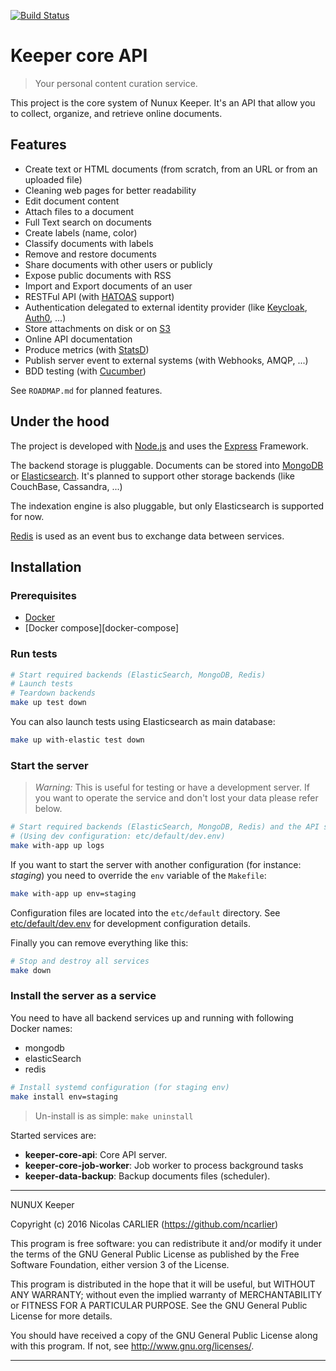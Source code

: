 [![Build Status](https://travis-ci.org/nunux-keeper/keeper-core-api.svg?branch=master)](https://travis-ci.org/nunux-keeper/keeper-core-api)

# Keeper core API

> Your personal content curation service.

This project is the core system of Nunux Keeper. It's an API that allow you to
collect, organize, and retrieve online documents.

## Features

* Create text or HTML documents (from scratch, from an URL or from an uploaded
  file)
* Cleaning web pages for better readability
* Edit document content
* Attach files to a document
* Full Text search on documents
* Create labels (name, color)
* Classify documents with labels
* Remove and restore documents
* Share documents with other users or publicly
* Expose public documents with RSS
* Import and Export documents of an user
* RESTFul API (with [HATOAS][hateoas] support)
* Authentication delegated to external identity provider (like
  [Keycloak][keycloak], [Auth0][auth0], ...)
* Store attachments on disk or on [S3][s3]
* Online API documentation
* Produce metrics (with [StatsD][statsd])
* Publish server event to external systems (with Webhooks, AMQP, ...)
* BDD testing (with [Cucumber][cucumber])

See `ROADMAP.md` for planned features.

## Under the hood

The project is developed with [Node.js][nodejs] and uses the [Express][express]
Framework.

The backend storage is pluggable. Documents can be stored into
[MongoDB][mongodb] or [Elasticsearch][elasticsearch]. It's planned to support
other storage backends (like CouchBase, Cassandra, ...)

The indexation engine is also pluggable, but only Elasticsearch is supported for
now.

[Redis][redis] is used as an event bus to exchange data between services.


## Installation

### Prerequisites

* [Docker][docker]
* [Docker compose][docker-compose]

### Run tests

```bash
# Start required backends (ElasticSearch, MongoDB, Redis)
# Launch tests
# Teardown backends
make up test down
```

You can also launch tests using Elasticsearch as main database:

```bash
make up with-elastic test down
```

### Start the server

> *Warning:* This is useful for testing or have a development server.
> If you want to operate the service and don't lost your data please refer
> below.

```bash
# Start required backends (ElasticSearch, MongoDB, Redis) and the API server.
# (Using dev configuration: etc/default/dev.env)
make with-app up logs
```

If you want to start the server with another configuration (for instance:
*staging*) you need to override the `env` variable of the `Makefile`:

```bash
make with-app up env=staging
```

Configuration files are located into the `etc/default` directory.
See [etc/default/dev.env](etc/default/dev.env) for development configuration
details.

Finally you can remove everything like this:

```bash
# Stop and destroy all services
make down
```

### Install the server as a service

You need to have all backend services up and running with following Docker
names:

- mongodb
- elasticSearch
- redis

```bash
# Install systemd configuration (for staging env)
make install env=staging
```

> Un-install is as simple: `make uninstall`

Started services are:

- **keeper-core-api**: Core API server.
- **keeper-core-job-worker**: Job worker to process background tasks
- **keeper-data-backup**: Backup documents files (scheduler).

[hateoas]: https://en.wikipedia.org/wiki/HATEOAS
[keycloak]: http://www.keycloak.org
[auth0]: https://auth0.com/
[nodejs]: https://nodejs.org
[docker]: https://www.docker.com
[docker]: https://docs.docker.com/compose/
[mongodb]: https://www.mongodb.com
[elasticsearch]: https://www.elastic.co
[redis]: http://redis.io/
[express]: http://expressjs.com
[cucumber]: https://cucumber.io
[s3]: https://aws.amazon.com/s3
[statsd]: https://github.com/b/statsd_spec


----------------------------------------------------------------------

NUNUX Keeper

Copyright (c) 2016 Nicolas CARLIER (https://github.com/ncarlier)

This program is free software: you can redistribute it and/or modify
it under the terms of the GNU General Public License as published by
the Free Software Foundation, either version 3 of the License.

This program is distributed in the hope that it will be useful,
but WITHOUT ANY WARRANTY; without even the implied warranty of
MERCHANTABILITY or FITNESS FOR A PARTICULAR PURPOSE.  See the
GNU General Public License for more details.

You should have received a copy of the GNU General Public License
along with this program.  If not, see <http://www.gnu.org/licenses/>.

----------------------------------------------------------------------
